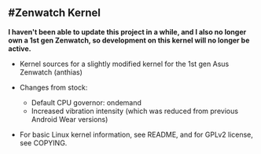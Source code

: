 #Zenwatch Kernel
---
**I haven't been able to update this project in a while, and I also no longer own a 1st gen Zenwatch, so development on this kernel will no longer be active.**

- Kernel sources for a slightly modified kernel for the 1st gen Asus Zenwatch (anthias)

- Changes from stock:
	- Default CPU governor: ondemand
	- Increased vibration intensity (which was reduced from previous Android Wear versions)

- For basic Linux kernel information, see README, and for GPLv2 license, see COPYING.
